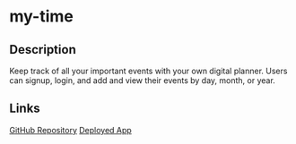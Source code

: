 # my-time

## Description
Keep track of all your important events with your own digital planner. Users can signup, login, and add and view their events by day, month, or year.

## Links
[GitHub Repository](https://github.com/oguerra9/my-time)
[Deployed App](https://my-t1me.herokuapp.com/)